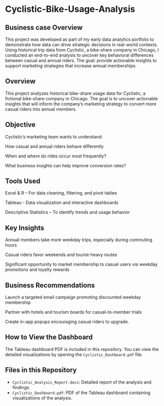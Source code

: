 # Cyclistic-Bike-Usage-Analysis

## Business case Overview
This project was developed as part of my early data analytics portfolio to demonstrate how data can drive strategic decisions in real-world contexts. Using historical trip data from Cyclistic, a bike-share company in Chicago, I conducted an end-to-end analysis to uncover key behavioral differences between casual and annual riders. The goal: provide actionable insights to support marketing strategies that increase annual memberships.


## Overview 
This project analyzes historical bike-share usage data for Cyclistic, a fictional bike-share company in Chicago. The goal is to uncover actionable insights that will inform the company’s marketing strategy to convert more casual riders into annual members.

## Objective 
Cyclistic’s marketing team wants to understand:

How casual and annual riders behave differently

When and where do rides occur most frequently?

What business insights can help improve conversion rates?


## Tools Used 
Excel & R – For data cleaning, filtering, and pivot tables

Tableau - Data visualization and interactive dashboards

Descriptive Statistics – To identify trends and usage behavior

## Key Insights 
Annual members take more weekday trips, especially during commuting hours

Casual riders favor weekends and tourist-heavy routes

Significant opportunity to market membership to casual users via weekday promotions and loyalty rewards

## Business Recommendations 
Launch a targeted email campaign promoting discounted weekday membership

Partner with hotels and tourism boards for casual-to-member trials

Create in-app popups encouraging casual riders to upgrade.

## How to View the Dashboard
The Tableau dashboard PDF is included in this repository. You can view the detailed visualizations by opening the `Cyclistic_Dashboard.pdf` file.

## Files in this Repository
- `Cyclistic_Analysis_Report.docx`: Detailed report of the analysis and findings.
- `Cyclistic_Dashboard.pdf`: PDF of the Tableau dashboard containing visualizations of the analysis.
